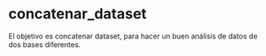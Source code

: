 # concatenar_dataset
El objetivo es concatenar  dataset, para hacer un buen análisis de datos de dos bases diferentes.
